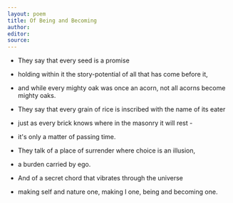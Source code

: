 ```yaml
---
layout: poem
title: Of Being and Becoming
author: 
editor: 
source: 
---
```

  
  
- They say that every seed is a promise 
- holding within it the story-potential of all that has come before it,
- and while every mighty oak was once an acorn, not all acorns become mighty oaks.

- They say that every grain of rice is inscribed with the name of its eater
- just as every brick knows where in the masonry it will rest -
- it's only a matter of passing time.

- They talk of a place of surrender where choice is an illusion,
- a burden carried by ego.
- And of a secret chord that vibrates through the universe 
- making self and nature one, making I one, being and becoming one. 
